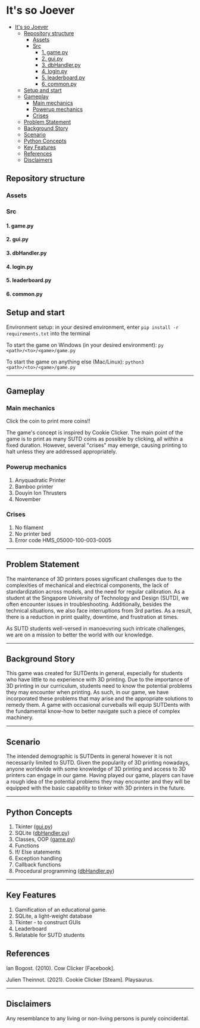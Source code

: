 # It's so Joever
- [It's so Joever](#its-so-joever)
  - [Repository structure](#repository-structure)
    - [Assets](#assets)
    - [Src](#src)
      - [1. game.py](#1-gamepy)
      - [2. gui.py](#2-guipy)
      - [3. dbHandler.py](#3-dbhandlerpy)
      - [4. login.py](#4-loginpy)
      - [5. leaderboard.py](#5-leaderboardpy)
      - [6. common.py](#6-commonpy)
  - [Setup and start](#setup-and-start)
  - [Gameplay](#gameplay)
    - [Main mechanics](#main-mechanics)
    - [Powerup mechanics](#powerup-mechanics)
    - [Crises](#crises)
  - [Problem Statement](#problem-statement)
  - [Background Story](#background-story)
  - [Scenario](#scenario)
  - [Python Concepts](#python-concepts)
  - [Key Features](#key-features)
  - [References](#references)
  - [Disclaimers](#disclaimers)

## Repository structure

### Assets

### Src
#### 1. game.py
#### 2. gui.py
#### 3. dbHandler.py
#### 4. login.py
#### 5. leaderboard.py
#### 6. common.py


## Setup and start
Environment setup: in your desired environment, enter
`pip install -r requirements.txt`
into the terminal

To start the game on Windows (in your desired environment): `py <path>/<to>/<game>/game.py`

To start the game on anything else (Mac/Linux): `python3 <path>/<to>/<game>/game.py`

---

## Gameplay
### Main mechanics
Click the coin to print more coins!!

The game's concept is inspired by Cookie Clicker. The main point of the game is to print as many SUTD coins as possible by clicking, all within a fixed duration. However, several "crises" may emerge, causing printing to halt unless they are addressed appropriately.

### Powerup mechanics
1. Anyquadratic Printer
2. Bamboo printer
3. Douyin Ion Thrusters
4. November

### Crises
1. No filament
2. No printer bed
3. Error code HMS_05000-100-003-0005
   
---

## Problem Statement
The maintenance of 3D printers poses significant challenges due to the complexities of mechanical and electrical components, the lack of standardization across models, and the need for regular calibration. As a student at the Singapore University of Technology and Design (SUTD), we often encounter issues in troubleshooting. Additionally, besides the technical situations, we also face interruptions from 3rd parties. As a result, there is a reduction in print quality, downtime, and frustration at times. 

As SUTD students well-versed in manoeuvring such intricate challenges, we are on a mission to better the world with our knowledge.

---

## Background Story
This game was created for SUTDents in general, especially for students who have little to no experience with 3D printing. Due to the importance of 3D printing in our curriculum, students need to know the potential problems they may encounter when printing. As such, in our game, we have incorporated these problems that may arise and the appropriate solutions to remedy them. A game with occasional curveballs will equip SUTDents with the fundamental know-how to better navigate such a piece of complex machinery.

---

## Scenario
The intended demographic is SUTDents in general however it is not necessarily limited to SUTD. Given the popularity of 3D printing nowadays, anyone worldwide with some knowledge of 3D printing and access to 3D printers can engage in our game. Having played our game, players can have a rough idea of the potential problems they may encounter and they will be equipped with the basic capability to tinker with 3D printers in the future.

---

## Python Concepts
1. Tkinter ([gui.py](#2-guipy))
2. SQLite ([dbHandler.py](#3-dbhandlerpy))
3. Classes, OOP ([game.py](#1-gamepy))
4. Functions
5. If/ Else statements
6. Exception handling
7. Callback functions 
8. Procedural programming ([dbHandler.py](#3-dbhandlerpy))

---

## Key Features
1. Gamification of an educational game.
2. SQLite, a light-weight database
3. Tkinter - to construct GUIs
4. Leaderboard
5. Relatable for SUTD students

## References
Ian Bogost. (2010). Cow Clicker [Facebook].

Julien Theinnot. (2021). Cookie Clicker [Steam]. Playsaurus.

---

## Disclaimers
Any resemblance to any living or non-living persons is purely coincidental.
